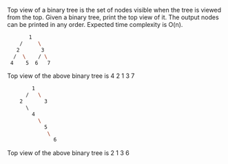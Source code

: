 Top view of a binary tree is the set of nodes visible when the tree is viewed from the top. Given a binary tree, print the top view of it. The output nodes can be printed in any order. Expected time complexity is O(n).

```sh
       1
    /     \
   2       3
  /  \    / \
 4    5  6   7
```
Top view of the above binary tree is
4 2 1 3 7

```sh
        1
      /   \
    2       3
      \   
        4  
          \
            5
             \
               6
```
Top view of the above binary tree is
2 1 3 6

